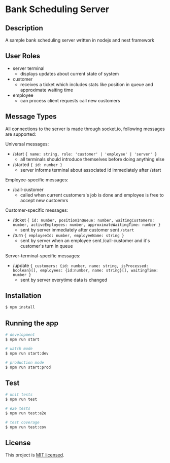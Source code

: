 # Bank Scheduling Server

## Description

A sample bank scheduling server written in nodejs and nest framework

## User Roles

- server terminal
  - displays updates about current state of system
- customer
  - receives a ticket which includes stats like position in queue and approximate waiting time
- employee
  - can process client requests call new customers

## Message Types

All connections to the server is made through socket.io, following messages are supported:

Universal messages:
- /start `{ name: string, role: 'customer' | 'employee' | 'server' }`
  - all terminals should introduce themselves before doing anything else
- /started `{ id: number }`
  - server informs terminal about associated id immediately after /start

Employee-specific messages:
- /call-customer
  - called when current customers's job is done and employee is free to accept new custoemrs

Customer-specific messages:
- /ticket `{ id: number, positionInQueue: number, waitingCustomers: number, activeEmployees: number, approximateWaitingTime: number }`
  - sent by server immediately after customer sent `/start`
- /turn `{ employeeId: number, employeeName: string }`
  - sent by server when an employee sent /call-customer and it's customer's turn in queue

Server-terminal-specific messages:
- /update `{ customers: {id: number, name: string, isProcessed: boolean}[], employees: {id:number, name: string}[], waitingTime: number }`
  - sent by server everytime data is changed


## Installation

```bash
$ npm install
```

## Running the app

```bash
# development
$ npm run start

# watch mode
$ npm run start:dev

# production mode
$ npm run start:prod
```

## Test

```bash
# unit tests
$ npm run test

# e2e tests
$ npm run test:e2e

# test coverage
$ npm run test:cov
```

## License

This project is [MIT licensed](LICENSE).
